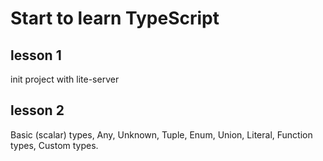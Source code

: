 # Start to learn TypeScript

## lesson 1 
init project with lite-server

## lesson 2
Basic (scalar) types, Any, Unknown, Tuple, Enum, Union, Literal, Function types, Custom types.